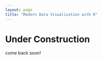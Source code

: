 ```yaml
---
layout: page
title: "Modern Data Visualization with R"
---
```


# Under Construction
come back soon!
